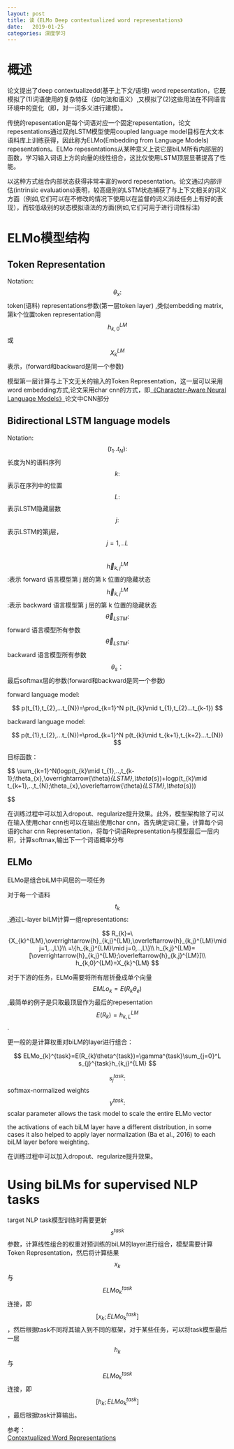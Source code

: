 ```yaml
---
layout: post
title: 读《ELMo Deep contextualized word representations》
date:   2019-01-25
categories: 深度学习
---  
```


# 概述  

论文提出了deep contextualizedd(基于上下文/语境) word repesentation，它既模拟了(1)词语使用的复杂特征（如句法和语义）,又模拟了(2)这些用法在不同语言环境中的变化（即，对一词多义进行建模）。   

传统的repesentation是每个词语对应一个固定repesentation，论文repesentations通过双向LSTM模型使用coupled language model目标在大文本语料库上训练获得，因此称为ELMo(Embedding from Language Models) repesentations。ELMo repesentations从某种意义上说它是biLM所有内部层的函数，学习输入词语上方的向量的线性组合，这比仅使用LSTM顶层显著提高了性能。   

以这种方式组合内部状态获得非常丰富的word repesentation。论文通过内部评估(intrinsic evaluations)表明，较高级别的LSTM状态捕获了与上下文相关的词义方面（例如,它们可以在不修改的情况下使用以在监督的词义消歧任务上有好的表现），而较低级别的状态模拟语法的方面(例如,它们可用于进行词性标注)

# ELMo模型结构   



## Token Representation 
Notation:    
$$\theta_{x} :$$token(语料) representations参数(第一层token layer) ,类似embedding matrix,第k个位置token representation用$$h_{k,0}^{LM}$$或$$X_{k}^{LM}$$表示，(forward和backward是同一个参数)    

模型第一层计算与上下文无关的输入的Token Representation，这一层可以采用word embedding方式,论文采用char cnn的方式，即[《Character-Aware Neural Language Models》](https://meixuanzhang.github.io/NLP-Character-Aware-Neural-Language-Models/)论文中CNN部分  

  
## Bidirectional LSTM language models 

Notation:    
$$(t_{1}..t_{N}):$$长度为N的语料序列      
$$k:$$表示在序列中的位置    
$$L:$$表示LSTM隐藏层数    
$$j:$$表示LSTM的第j层，$$j=1,..L$$    
$$\overrightarrow{h}_{k,j}^{LM}$$:表示 forward 语言模型第 j 层的第 k 位置的隐藏状态     
$$\overleftarrow{h}_{k,j}^{LM}$$:表示 backward 语言模型第 j 层的第 k 位置的隐藏状态     
$$\overrightarrow{\theta}_{LSTM}:$$forward 语言模型所有参数    
$$\overleftarrow{\theta}_{LSTM}:$$backward 语言模型所有参数    
$$\theta_{s}：$$最后softmax层的参数(forward和backward是同一个参数)   

forward language model:   

$$
p(t_{1},t_{2},...t_{N})=\prod_{k=1}^N p(t_{k}\mid t_{1},t_{2}...t_{k-1})
$$

backward language model:   

$$
p(t_{1},t_{2},...t_{N})=\prod_{k=1}^N p(t_{k}\mid t_{k+1},t_{k+2}...t_{N})
$$  

目标函数：  

$$
\sum_{k=1}^N(logp(t_{k}\mid t_{1},..,t_{k-1};\theta_{x},\overrightarrow{\theta}_{LSTM},\theta_{s})+logp(t_{k}\mid t_{k+1},..,t_{N};\theta_{x},\overleftarrow{\theta}_{LSTM},\theta_{s}))

$$  

在训练过程中可以加入dropout、regularize提升效果。此外，模型架构除了可以在输入使用char cnn也可以在输出使用char cnn，首先确定词汇量，计算每个词语的char cnn Representation，将每个词语Representation与模型最后一层内积，计算softmax,输出下一个词语概率分布   

## ELMo  

ELMo是组合biLM中间层的一项任务

对于每一个语料$$t_{k}$$,通过L-layer biLM计算一组representations:  

$$
R_{k}=\{X_{k}^{LM},\overrightarrow{h}_{k,j}^{LM},\overleftarrow{h}_{k,j}^{LM}\mid j=1,..,L\}\\
=\{h_{k,j}^{LM}\mid j=0,..,L\}\\
h_{k,j}^{LM}=[\overrightarrow{h}_{k,j}^{LM};\overleftarrow{h}_{k,j}^{LM}]\\
h_{k,0}^{LM}=X_{k}^{LM}
$$

对于下游的任务，ELMo需要将所有层折叠成单个向量$$EMLo_{k}=E(R_{k}\theta_{e})$$,最简单的例子是只取最顶层作为最后的repesentation$$E(R_{k})=h_{k,L}^{LM}$$.

更一般的是计算权重对biLM的layer进行组合：   

$$
ELMo_{k}^{task}=E(R_{k}\theta^{task})=\gamma^{task}\sum_{j=0}^L s_{j}^{task}h_{k,j}^{LM}
$$

$$s_{j}^{task}:$$softmax-normalized weights   
$$\gamma^{task}:$$scalar parameter allows the task model to scale the entire ELMo vector   

the activations of each biLM layer have a different distribution, in some cases it also helped to apply layer normalization (Ba et al., 2016) to each biLM layer before weighting. 

在训练过程中可以加入dropout、regularize提升效果。

# Using biLMs for supervised NLP tasks   

target NLP task模型训练时需要更新$$s^{task}$$参数，计算线性组合的权重对预训练的biLM的layer进行组合，模型需要计算Token Representation，然后将计算结果$$x_{k}$$与$$ELMo_{k}^{task}$$连接，即$$[x_{k};ELMo_{k}^{task}]$$，然后根据task不同将其输入到不同的框架，对于某些任务，可以将task模型最后一层$$h_{k}$$与$$ELMo_{k}^{task}$$连接，即$$[h_{k};ELMo_{k}^{task}]$$，最后根据task计算输出。



参考：  
[Contextualized Word Representations](https://medium.com/@ayush2503/contextualized-word-representations-5df54663323f)
